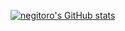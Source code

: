[![negitoro's GitHub stats](https://github-readme-stats.vercel.app/api?username=kume-negitoro)](https://github.com/anuraghazra/github-readme-stats)


